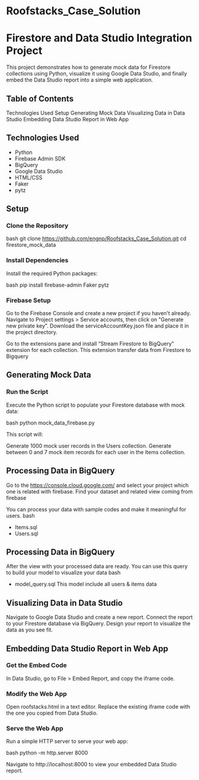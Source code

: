# Roofstacks_Case_Solution
# Firestore and Data Studio Integration Project

This project demonstrates how to generate mock data for Firestore collections using Python, visualize it using Google Data Studio, and finally embed the Data Studio report into a simple web application.

## Table of Contents

Technologies Used
Setup
Generating Mock Data
Visualizing Data in Data Studio
Embedding Data Studio Report in Web App
## Technologies Used

- Python
- Firebase Admin SDK
- BigQuery
- Google Data Studio
- HTML/CSS
- Faker
- pytz
## Setup

### Clone the Repository

bash
git clone https://github.com/engnp/Roofstacks_Case_Solution.git
cd firestore_mock_data


### Install Dependencies

Install the required Python packages:

bash
pip install firebase-admin Faker pytz


### Firebase Setup

Go to the Firebase Console and create a new project if you haven't already.
Navigate to Project settings > Service accounts, then click on "Generate new private key".
Download the serviceAccountKey.json file and place it in the project directory.

Go to the extensions pane and install “Stream Firestore to BigQuery”  extension for each collection. 
This extension transfer data from Firestore to Bigquery

## Generating Mock Data

### Run the Script

Execute the Python script to populate your Firestore database with mock data:

bash
python mock_data_firebase.py


This script will:

Generate 1000 mock user records in the Users collection.
Generate between 0 and 7 mock item records for each user in the Items collection.

## Processing Data in BigQuery

Go to the https://console.cloud.google.com/ and select your project which one is related with firebase. 
Find your dataset and related view coming from firebase

You can process your data with sample codes and make it meaningful for users.
bash
- Items.sql
- Users.sql

## Processing Data in BigQuery

After the view with your processed data are ready. 
You can use this query to build your model to visualize your data
bash
- model_query.sql
This model include all users & items data

## Visualizing Data in Data Studio

Navigate to Google Data Studio and create a new report.
Connect the report to your Firestore database via BigQuery.
Design your report to visualize the data as you see fit.

## Embedding Data Studio Report in Web App

### Get the Embed Code

In Data Studio, go to File > Embed Report, and copy the iframe code.

### Modify the Web App

Open roofstacks.html in a text editor.
Replace the existing iframe code with the one you copied from Data Studio.

### Serve the Web App

Run a simple HTTP server to serve your web app:

bash
python -m http.server 8000


Navigate to http://localhost:8000 to view your embedded Data Studio report.
